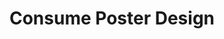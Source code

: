 ---
layout: gallery
title: Consume Poster Design
alt: Poster design depicting consumerism
category: portfolio
image: clenched-fist
---